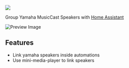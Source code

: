 [![](https://img.shields.io/github/v/release/ppanagiotis/pymusiccast.svg?style=flat-square?style=flat-square)](https://github.com/ppanagiotis/pymusiccast/releases/latest)


Group Yamaha MusicCast Speakers with [Home Assistant](https://github.com/home-assistant/home-assistant)


![Preview Image](https://github.com/ppanagiotis/pymusiccast/raw/master/images/group_speakers.gif?raw=true)

## Features

* Link yamaha speakers inside automations
* Use mini-media-player to link speakers
